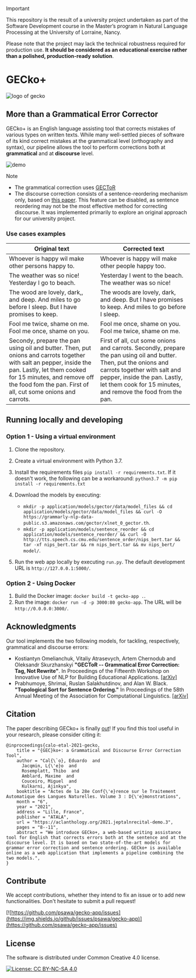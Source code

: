 > [!IMPORTANT]
> This repository is the result of a university project undertaken as part of the Software Development course in the Master’s program in Natural Language Processing at the University of Lorraine, Nancy.
>
> Please note that the project may lack the technical robustness required for production use. **It should be considered as an educational exercise rather than a polished, production-ready solution**.


# GECko+

![logo of gecko](https://github.com/psawa/gecko-app/blob/master/application/static/img/GECko_logo_small.png)

## More than a Grammatical Error Corrector
GECko+ is an English language assisting tool that corrects mistakes of various types on written texts. 
While many well-settled pieces of software of its kind correct mistakes at the grammatical level (orthography and syntax), our pipeline allows the tool to perform corrections both at **grammatical** and at **discourse** level.

![demo](https://github.com/psawa/gecko-app/blob/master/application/static/img/new_layout.png) 

> [!NOTE]
> - The grammatical correction uses [GECToR](https://arxiv.org/abs/2005.12592)
> - The discourse correction consists of a sentence-reordering mechanism only, based on [this paper](https://arxiv.org/abs/2005.00432). This feature can be disabled, as sentence reordering may not be the most effective method for correcting discourse. It was implemented primarily to explore an original approach for our university project.


### Use cases examples

<!--- add screenshot (possibly gif of correction) -->
Original text | Corrected text
------------ | -------------
Whoever is happy wil make other persons happy to. | Whoever is happy will make other people happy too.
The weather was so nice! Yesterday I go to beach. | Yesterday I went to the beach. The weather was so nice!
The wood are lovely, dark,, and deep. And miles to go before I sleep. But I have promises to keep. | The woods are lovely, dark, and deep. But I have promises to keep. And miles to go before I sleep.
Fool me twice, shame on me. Fool me once, shame on you. | Fool me once, shame on you. Fool me twice, shame on me.
Secondy, prepare the pan using oil and butter. Then, put onions and carrots together with salt an pepper, inside the pan. Lastly, let them cooked for 15 minutes, and remove off the food fom the pan. First of all, cut some onions and carrots. | First of all, cut some onions and carrots. Secondly, prepare the pan using oil and butter. Then, put the onions and carrots together with salt and pepper, inside the pan. Lastly, let them cook for 15 minutes, and remove the food from the pan.

## Running locally and developing
### Option 1 - Using a virtual environment
1. Clone the repository.
1. Create a virtual environment with Python 3.7.
1. Install the requirements files `pip install -r requirements.txt`. If it doesn't work, the following can be a workaround: `python3.7 -m pip install -r requirements.txt`
1. Download the models by executing:
    * `mkdir -p application/models/gector/data/model_files && cd application/models/gector/data/model_files && curl -O https://grammarly-nlp-data-public.s3.amazonaws.com/gector/xlnet_0_gector.th`.
    * `mkdir -p application/models/sentence_reorder && cd application/models/sentence_reorder/ && curl -O http://tts.speech.cs.cmu.edu/sentence_order/nips_bert.tar && tar -xf nips_bert.tar && rm nips_bert.tar && mv nips_bert/ model/`.

1. Run the web app locally by executing `run.py`. The default development URL is `http://127.0.0.1:5000/`.

### Option 2 - Using Docker
1. Build the Docker image: `docker build -t gecko-app .`.
2. Run the image: `docker run -d -p 3000:80 gecko-app`. The URL will be `http://0.0.0.0:3000/`.

## Acknowledgments
Our tool implements the two following models, for tackling, respectively, grammatical and discourse errors:

- Kostiantyn Omelianchuk, Vitaliy Atrasevych, Artem Chernodub and Oleksandr Skurzhanskyi **"GECToR -- Grammatical Error Correction: Tag, Not Rewrite"**. In Proceedings of the Fifteenth Workshop on Innovative Use of NLP for Building Educational Applications. [[arXiv]](https://arxiv.org/abs/2005.12592)
- Prabhumoye, Shrimai, Ruslan Salakhutdinov, and Alan W. Black. **"Topological Sort for Sentence Ordering."** In Proceedings of the 58th Annual Meeting of the Association for Computational Linguistics. [[arXiv]](https://arxiv.org/abs/2005.00432)

## Citation

The paper describing GECko+ is finally [out](https://aclanthology.org/2021.jeptalnrecital-demo.3/)! If you find this tool useful in your research, please consider citing it:

```
@inproceedings{calo-etal-2021-gecko,
    title = "{GEC}ko+: a Grammatical and Discourse Error Correction Tool",
    author = "Cal{\`o}, Eduardo  and
      Jacqmin, L{\'e}o  and
      Rosemplatt, Thibo  and
      Amblard, Maxime  and
      Couceiro, Miguel  and
      Kulkarni, Ajinkya",
    booktitle = "Actes de la 28e Conf{\'e}rence sur le Traitement Automatique des Langues Naturelles. Volume 3 : D{\'e}monstrations",
    month = "6",
    year = "2021",
    address = "Lille, France",
    publisher = "ATALA",
    url = "https://aclanthology.org/2021.jeptalnrecital-demo.3",
    pages = "8--11",
    abstract = "We introduce GECko+, a web-based writing assistance tool for English that corrects errors both at the sentence and at the discourse level. It is based on two state-of-the-art models for grammar error correction and sentence ordering. GECko+ is available online as a web application that implements a pipeline combining the two models.",
}
```

## Contribute
We accept contributions, whether they intend to fix an issue or to add new functionalities. Don't hesitate to submit a pull request!

[![https://github.com/psawa/gecko-app/issues](https://img.shields.io/github/issues/psawa/gecko-app)](https://github.com/psawa/gecko-app/issues)

## License
The software is distributed under Common Creative 4.0 license.

[![License: CC BY-NC-SA 4.0](https://img.shields.io/badge/License-CC%20BY--NC--SA%204.0-lightgrey.svg)](http://creativecommons.org/licenses/by-nc-sa/4.0/)
